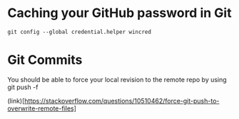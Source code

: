 # Caching your GitHub password in Git

    git config --global credential.helper wincred

# Git Commits 
You should be able to force your local revision to the remote repo by using
    git push -f <remote> <branch>
    
(link)[https://stackoverflow.com/questions/10510462/force-git-push-to-overwrite-remote-files]

